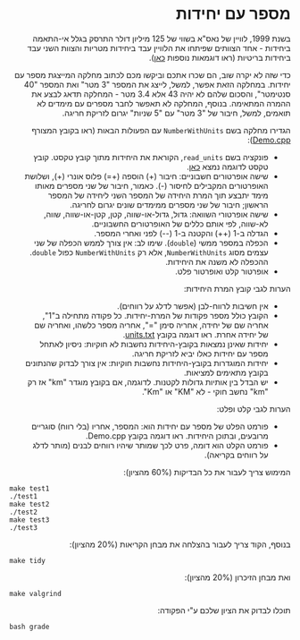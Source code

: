 <div dir="rtl" lang="he">

# מספר עם יחידות


בשנת 1999, לוויין של נאס"א בשווי של 125 מיליון דולר התרסק בגלל אי-התאמה ביחידות - אחד הצוותים שפיתחו את הלוויין עבד ביחידות מטריות והצוות השני עבד ביחידות בריטיות (ראו דוגמאות נוספות 
[כאן](http://mentalfloss.com/article/25845/quick-6-six-unit-conversion-disasters)).

כדי שזה לא יקרה שוב, הם שכרו אתכם וביקשו מכם לכתוב מחלקה המייצגת מספר עם יחידות. במחלקה הזאת אפשר, למשל, לייצג את המספר "3 מטר" ואת המספר "40 סנטימטר", והסכום שלהם לא יהיה 43 אלא 3.4 מטר - המחלקה תדאג לבצע את ההמרה המתאימה. בנוסף, המחלקה לא תאפשר לחבר מספרים עם מימדים לא תואמים, למשל, חיבור של "3 מטר" עם "5 שניות" יגרום לזריקת חריגה.

הגדירו מחלקה בשם `NumberWithUnits` עם הפעולות הבאות (ראו בקובץ המצורף [Demo.cpp](Demo.cpp)):

* פונקציה בשם `read_units`, הקוראת את היחידות מתוך קובץ טקסט. קובץ טקסט לדוגמה נמצא [כאן](units.txt). 
* שישה אופרטורים חשבוניים: חיבור (+) הוספה (+=) פלוס אונרי (+), ושלושת האופרטורים המקבילים לחיסור (-). כאמור, חיבור של שני מספרים מאותו מימד יתבצע תוך המרת היחידה של המספר השני ליחידה של המספר הראשון; חיבור של שני מספרים ממימדים שונים יגרום לחריגה.
* שישה אופרטורי השוואה: גדול, גדול-או-שווה, קטן, קטן-או-שווה, שווה, לא-שווה, לפי אותם כללים של האופרטורים החשבוניים.
* הגדלה ב-1 (++) והקטנה ב-1 (--) לפני ואחרי המספר.
* הכפלה במספר ממשי (`double`). שימו לב: אין צורך לממש הכפלה של שני עצמים מסוג `NumberWithUnits`,
אלא רק `NumberWithUnits` כפול `double`. ההכפלה לא משנה את היחידות.
* אופרטור קלט ואופרטור פלט.

הערות לגבי קובץ המרת היחידות:

* אין חשיבות לרווח-לבן (אפשר לדלג על רווחים).
* הקובץ כולל מספר פקודות של המרת-יחידות. כל פקודה מתחילה ב"1", אחריה שם של יחידה, אחריה סימן "=", אחריה מספר כלשהו, ואחריה שם של יחידה אחרת. ראו דוגמה בקובץ [units.txt](units.txt).
* יחידות שאינן נמצאות בקובץ-היחידות נחשבות לא חוקיות: ניסיון לאתחל מספר עם יחידות כאלו יביא לזריקת חריגה.
* יחידות המוגדרות בקובץ-היחידות נחשבות חוקיות: אין צורך לבדוק שהנתונים בקובץ מתאימים למציאות.
* יש הבדל בין אותיות גדולות לקטנות. לדוגמה, אם בקובץ מוגדר "km" אז רק "km" נחשב חוקי - לא "KM" או "Km".

הערות לגבי קלט ופלט:

* פורמט הפלט של מספר עם יחידות הוא: המספר, אחריו (בלי רווח) סוגריים מרובעים, ובתוכן היחידות. ראו דוגמה בקובץ Demo.cpp.
* פורמט הקלט הוא דומה, פרט לכך שמותר שיהיו רווחים לבנים (מותר לדלג על רווחים בקריאה).
    
   

המימוש צריך לעבור את כל הבדיקות (60% מהציון):

<div dir='ltr'>

    make test1
    ./test1
    make test2
    ./test2
    make test3
    ./test3

</div>

בנוסף, הקוד צריך לעבור בהצלחה את מבחן הקריאות (20% מהציון):

<div dir='ltr'>

    make tidy

</div>

ואת מבחן הזיכרון (20% מהציון):

<div dir='ltr'>

    make valgrind

</div>


תוכלו לבדוק את הציון שלכם ע"י הפקודה:

<div dir='ltr'>

    bash grade

</div>

</div>
